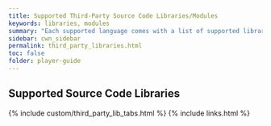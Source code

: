 ```yaml
---
title: Supported Third-Party Source Code Libraries/Modules
keywords: libraries, modules
summary: "Each supported language comes with a list of supported libraries. If you think there's a library we're missing  or version upgrade needed for your language that is critical to solving a challenge, message an admin on slack or via email using the Feedback link at the top."
sidebar: cwn_sidebar
permalink: third_party_libraries.html
toc: false
folder: player-guide
---
```


## Supported Source Code Libraries
<!-- Third-Party Library Language Tabs -->
{% include custom/third_party_lib_tabs.html %}
{% include links.html %}
